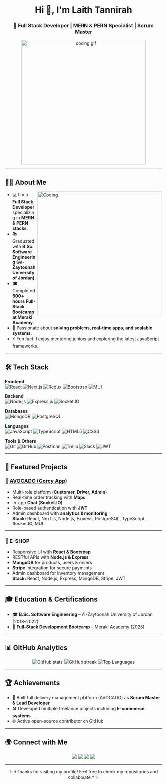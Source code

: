 <h1 align="center">Hi 👋, I'm Laith Tannirah</h1>
<h3 align="center">🚀 Full Stack Developer | MERN & PERN Specialist | Scrum Master</h3>

<!-- GIF in Header -->
<p align="center">
  <img src="https://media.giphy.com/media/qgQUggAC3Pfv687qPC/giphy.gif" width="400" alt="coding gif" />
</p>

---

## 🙋‍♂️ About Me
<img align="right" alt="Coding" width="400" src="https://media.giphy.com/media/3oKIPwoeGErMmaI43C/giphy.gif">

- 💻 I’m a **Full Stack Developer** specializing in **MERN & PERN stacks**.  
- 📚 Graduated with **B.Sc. Software Engineering (Al-Zaytoonah University of Jordan)**.  
- 🎓 Completed **500+ hours Full-Stack Bootcamp at Meraki Academy**.  
- 🧩 Passionate about **solving problems, real-time apps, and scalable systems**.  
- ⚡ Fun fact: I enjoy mentoring juniors and exploring the latest JavaScript frameworks.  

---

## 🛠️ Tech Stack

**Frontend**  
![React](https://img.shields.io/badge/React-20232A?style=for-the-badge&logo=react&logoColor=61DAFB)
![Next.js](https://img.shields.io/badge/Next.js-000000?style=for-the-badge&logo=nextdotjs&logoColor=white)
![Redux](https://img.shields.io/badge/Redux-764ABC?style=for-the-badge&logo=redux&logoColor=white)
![Bootstrap](https://img.shields.io/badge/Bootstrap-563D7C?style=for-the-badge&logo=bootstrap&logoColor=white)
![MUI](https://img.shields.io/badge/MUI-007FFF?style=for-the-badge&logo=mui&logoColor=white)

**Backend**  
![Node.js](https://img.shields.io/badge/Node.js-339933?style=for-the-badge&logo=nodedotjs&logoColor=white)
![Express.js](https://img.shields.io/badge/Express.js-000000?style=for-the-badge&logo=express&logoColor=white)
![Socket.IO](https://img.shields.io/badge/Socket.IO-010101?style=for-the-badge&logo=socketdotio&logoColor=white)

**Databases**  
![MongoDB](https://img.shields.io/badge/MongoDB-4EA94B?style=for-the-badge&logo=mongodb&logoColor=white)
![PostgreSQL](https://img.shields.io/badge/PostgreSQL-316192?style=for-the-badge&logo=postgresql&logoColor=white)

**Languages**  
![JavaScript](https://img.shields.io/badge/JavaScript-F7DF1E?style=for-the-badge&logo=javascript&logoColor=black)
![TypeScript](https://img.shields.io/badge/TypeScript-3178C6?style=for-the-badge&logo=typescript&logoColor=white)
![HTML5](https://img.shields.io/badge/HTML5-E34F26?style=for-the-badge&logo=html5&logoColor=white)
![CSS3](https://img.shields.io/badge/CSS3-1572B6?style=for-the-badge&logo=css3&logoColor=white)

**Tools & Others**  
![Git](https://img.shields.io/badge/Git-F05032?style=for-the-badge&logo=git&logoColor=white)
![GitHub](https://img.shields.io/badge/GitHub-181717?style=for-the-badge&logo=github&logoColor=white)
![Postman](https://img.shields.io/badge/Postman-FF6C37?style=for-the-badge&logo=postman&logoColor=white)
![Trello](https://img.shields.io/badge/Trello-0052CC?style=for-the-badge&logo=trello&logoColor=white)
![Slack](https://img.shields.io/badge/Slack-4A154B?style=for-the-badge&logo=slack&logoColor=white)
![JWT](https://img.shields.io/badge/JWT-000000?style=for-the-badge&logo=jsonwebtokens&logoColor=white)

---

## 📌 Featured Projects

### 🚚 [AVOCADO (Gorcy App)](https://youtu.be/H-DcLuDkf9w?si=GMwAS1HYFGjvBPh7)
- Multi-role platform (**Customer, Driver, Admin**)  
- Real-time order tracking with **Maps**  
- In-app **Chat (Socket.IO)**  
- Role-based authentication with **JWT**  
- Admin dashboard with **analytics & monitoring**  
**Stack:** React, Next.js, Node.js, Express, PostgreSQL, TypeScript, Socket.IO, MUI  

---

### 🛒 E-SHOP
- Responsive UI with **React & Bootstrap**  
- RESTful APIs with **Node.js & Express**  
- **MongoDB** for products, users & orders  
- **Stripe** integration for secure payments  
- Admin dashboard for inventory management  
**Stack:** React, Node.js, Express, MongoDB, Stripe, JWT  

---

## 🎓 Education & Certifications
- 🎓 **B.Sc. Software Engineering** – Al-Zaytoonah University of Jordan (2018–2022)  
- 🏅 **Full-Stack Development Bootcamp** – Meraki Academy (2025)  

---

## 📊 GitHub Analytics

<p align="center">
  <img src="https://github-readme-stats.vercel.app/api?username=LaithTanirah&show_icons=true&theme=tokyonight" alt="GitHub stats" />
  <img src="https://github-readme-streak-stats.herokuapp.com/?user=LaithTanirah&theme=tokyonight" alt="GitHub streak" />
  <img src="https://github-readme-stats.vercel.app/api/top-langs/?username=LaithTanirah&layout=compact&theme=tokyonight" alt="Top Languages" />
</p>

---

## 🏆 Achievements
- 🚀 Built full delivery management platform (AVOCADO) as **Scrum Master & Lead Developer**  
- 🛠️ Developed multiple freelance projects including **E-commerce systems**  
- 🌐 Active open-source contributor on GitHub  

---

## 🌍 Connect with Me
<p align="center">
  <a href="mailto:laith.tanirah@gmail.com"><img src="https://img.shields.io/badge/Email-D14836?style=for-the-badge&logo=gmail&logoColor=white" /></a>
  <a href="https://www.linkedin.com/in/laith-tannirah/"><img src="https://img.shields.io/badge/LinkedIn-0077B5?style=for-the-badge&logo=linkedin&logoColor=white" /></a>
  <a href="https://github.com/LaithTanirah"><img src="https://img.shields.io/badge/GitHub-100000?style=for-the-badge&logo=github&logoColor=white" /></a>
  <a href="https://youtu.be/H-DcLuDkf9w?si=GMwAS1HYFGjvBPh7"><img src="https://img.shields.io/badge/YouTube Demo-FF0000?style=for-the-badge&logo=youtube&logoColor=white" /></a>
</p>

---

<p align="center">✨ *Thanks for visiting my profile! Feel free to check my repositories and collaborate.* ✨</p>
